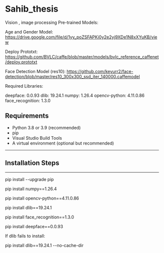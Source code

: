 # Sahib_thesis
Vision , image processing 
Pre-trained Models:

Age and Gender Model:
https://drive.google.com/file/d/1yy_poZSFAPKi0y2e2yj9XDe1N8xXYuKB/view

Deploy Prototxt:
https://github.com/BVLC/caffe/blob/master/models/bvlc_reference_caffenet/deploy.prototxt

Face Detection Model (res10):
https://github.com/keyurr2/face-detection/blob/master/res10_300x300_ssd_iter_140000.caffemodel

Required Libraries:

deepface: 0.0.93
dlib: 19.24.1
numpy: 1.26.4
opencv-python: 4.11.0.86
face_recognition: 1.3.0
##  Requirements

- Python 3.8 or 3.9 (recommended)
- pip
- Visual Studio Build Tools 
- A virtual environment (optional but recommended)

---

## Installation Steps

---

pip install --upgrade pip

pip install numpy==1.26.4

pip install opencv-python==4.11.0.86

pip install dlib==19.24.1

pip install face_recognition==1.3.0

pip install deepface==0.0.93


If dlib fails to install:


pip install dlib==19.24.1 --no-cache-dir

